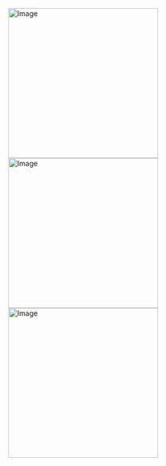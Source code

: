 <img src="https://github.com/user-attachments/assets/17a143a2-97cf-4bf5-9660-8ad7f6bdf9f9" alt="Image" width="300" />
<img src="https://github.com/user-attachments/assets/808f0860-02e3-494a-930f-94e6b3ecceef" alt="Image" width="300" />
<img src="https://github.com/user-attachments/assets/8785d0df-8542-4cd5-938a-13700a9383b4" alt="Image" width="300" />
